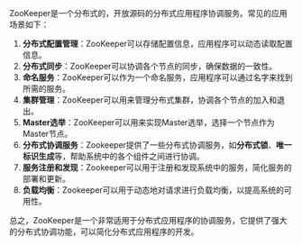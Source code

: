 ZooKeeper是一个分布式的，开放源码的分布式应用程序协调服务。常见的应用场景如下：



1. **分布式配置管理**：ZooKeeper可以存储配置信息，应用程序可以动态读取配置信息。
2. **分布式同步**：ZooKeeper可以协调各个节点的同步，确保数据的一致性。
3. **命名服务**：ZooKeeper可以作为一个命名服务，应用程序可以通过名字来找到所需的服务。
4. **集群管理**：ZooKeeper可以用来管理分布式集群，协调各个节点的加入和退出。
5. **Master选举**：ZooKeeper可以用来实现Master选举，选择一个节点作为Master节点。
6. **分布式协调服务**：Zookeeper提供了一些分布式协调服务，如**分布式锁**、**唯一标识生成**等，帮助系统中的各个组件之间进行协调。
7. **服务注册和发现**：Zookeeper可以用于注册和发现系统中的服务，简化服务的部署和更新。
8. **负载均衡**：Zookeeper可以用于动态地对请求进行负载均衡，以提高系统的可用性。



总之，ZooKeeper是一个非常适用于分布式应用程序的协调服务，它提供了强大的分布式协调功能，可以简化分布式应用程序的开发。

